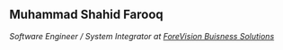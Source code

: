 <h2> Muhammad Shahid Farooq </h2>
<p><em>Software Engineer / System Integrator at <a href="http://www.fore-vision.com/">ForeVision Buisness Solutions</a></em></p>
